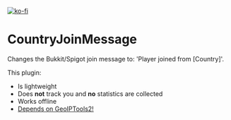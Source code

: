 [![ko-fi](https://www.ko-fi.com/img/githubbutton_sm.svg)](https://ko-fi.com/W7W215OZB)

# CountryJoinMessage

Changes the Bukkit/Spigot join message to: 'Player joined from [Country]'.

This plugin:
 * Is lightweight
 * Does **not** track you and **no** statistics are collected
 * Works offline
 * [Depends on GeoIPTools2!](https://dev.bukkit.org/projects/sindastras-legacy-geoiptools)

